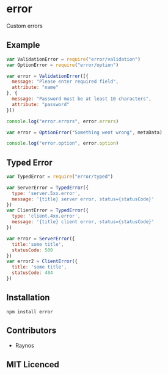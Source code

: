 # error

<!--
    [![build status][1]][2]
    [![NPM version][3]][4]
    [![Coverage Status][5]][6]
    [![gemnasium Dependency Status][7]][8]
    [![Davis Dependency status][9]][10]
-->

<!-- [![browser support][11]][12] -->

Custom errors

## Example

```js
var ValidationError = require("error/validation")
var OptionError = require("error/option")

var error = ValidationError([{
  message: "Please enter required field",
  attribute: "name"
}, {
  message: "Password must be at least 10 characters",
  attribute: "password"
}])

console.log("error.errors", error.errors)

var error = OptionError("Something went wrong", metaData)

console.log("error.option", error.option)
```

## Typed Error

```js
var TypedError = require("error/typed")

var ServerError = TypedError({
  type: 'server.5xx.error',
  message: '{title} server error, status={statusCode}'
})
var ClientError = TypedError({
  type: 'client.4xx.error',
  message: '{title} client error, status={statusCode}'
})

var error = ServerError({
  title:'some title', 
  statusCode: 500
})
var error2 = ClientError({
  title: 'some title', 
  statusCode: 404
})
```

## Installation

`npm install error`

## Contributors

 - Raynos

## MIT Licenced

  [1]: https://secure.travis-ci.org/Raynos/error.png
  [2]: https://travis-ci.org/Raynos/error
  [3]: https://badge.fury.io/js/error.png
  [4]: https://badge.fury.io/js/error
  [5]: https://coveralls.io/repos/Raynos/error/badge.png
  [6]: https://coveralls.io/r/Raynos/error
  [7]: https://gemnasium.com/Raynos/error.png
  [8]: https://gemnasium.com/Raynos/error
  [9]: https://david-dm.org/Raynos/error.png
  [10]: https://david-dm.org/Raynos/error
  [11]: https://ci.testling.com/Raynos/error.png
  [12]: https://ci.testling.com/Raynos/error
